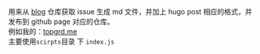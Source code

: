 用来从 [blog](https://github.com/TopGrd/blog/issues?q=is%3Aissue+is%3Aopen+sort%3Aupdated-desc) 仓库获取 issue 生成 md 文件，并加上 hugo post 相应的格式，并发布到 github page 对应的仓库。  
例如我的：[topgrd.me](topgrd.me)  
主要使用`scirpts`目录 下 `index.js`
